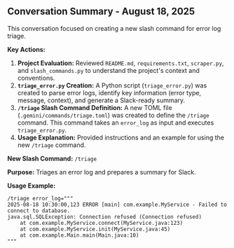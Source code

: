 ## Conversation Summary - August 18, 2025

This conversation focused on creating a new slash command for error log triage.

**Key Actions:**

1.  **Project Evaluation:** Reviewed `README.md`, `requirements.txt`, `scraper.py`, and `slash_commands.py` to understand the project's context and conventions.
2.  **`triage_error.py` Creation:** A Python script (`triage_error.py`) was created to parse error logs, identify key information (error type, message, context), and generate a Slack-ready summary.
3.  **`/triage` Slash Command Definition:** A new TOML file (`.gemini/commands/triage.toml`) was created to define the `/triage` command. This command takes an `error_log` as input and executes `triage_error.py`.
4.  **Usage Explanation:** Provided instructions and an example for using the new `/triage` command.

**New Slash Command:** `/triage`

**Purpose:** Triages an error log and prepares a summary for Slack.

**Usage Example:**

```
/triage error_log="""
2025-08-18 10:30:00,123 ERROR [main] com.example.MyService - Failed to connect to database.
java.sql.SQLException: Connection refused (Connection refused)
    at com.example.MyService.connect(MyService.java:123)
    at com.example.MyService.init(MyService.java:45)
    at com.example.Main.main(Main.java:10)
"""
```
